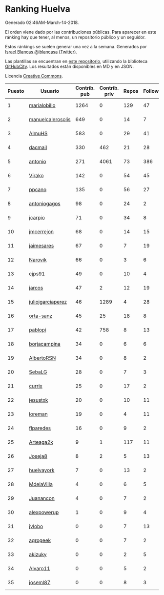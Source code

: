 # Ranking Huelva

Generado 02:46AM-March-14-2018.

El orden viene dado por las contribuciones públicas. Para aparecer en este ránking hay que tener, al menos, un repositorio público y un seguidor.

Estos ránkings se suelen generar una vez a la semana. Generados por [Israel Blancas @iblancasa](https://github.com/iblancasa/) [(Twitter)](https://twitter.com/iblancasa).

Las plantillas se encuentran en [este repositorio](https://github.com/iblancasa/GH-Spanish-Ranking), utilizando la biblioteca [GitHubCity](https://github.com/iblancasa/GitHubCity). Los resultados están disponibles en MD y en JSON.

Licencia [Creative Commons](https://creativecommons.org/licenses/by/4.0/).

| Puesto   |  Usuario  | Contrib. pub | Contrib. priv |Repos| Followers | Desde |  Avatar  |
|----------|-----------|--------------|---------------|-----|-----------|-------|----------|
|1|[marialobillo](https://github.com/marialobillo)|1264|0|129|47|2011-10-22|![marialobillo](https://avatars3.githubusercontent.com/u/1144759)|
|2|[manuelcalerosolis](https://github.com/manuelcalerosolis)|649|0|14|7|2012-12-20|![manuelcalerosolis](https://avatars2.githubusercontent.com/u/3088246)|
|3|[AlmuHS](https://github.com/AlmuHS)|583|0|29|41|2015-10-11|![AlmuHS](https://avatars1.githubusercontent.com/u/15078104)|
|4|[dacmail](https://github.com/dacmail)|330|462|21|28|2008-05-28|![dacmail](https://avatars2.githubusercontent.com/u/11754)|
|5|[antonio](https://github.com/antonio)|271|4061|73|386|2008-07-19|![antonio](https://avatars1.githubusercontent.com/u/17516)|
|6|[Virako](https://github.com/Virako)|142|0|54|45|2011-05-28|![Virako](https://avatars3.githubusercontent.com/u/815686)|
|7|[ppcano](https://github.com/ppcano)|135|0|56|27|2011-06-02|![ppcano](https://avatars0.githubusercontent.com/u/825430)|
|8|[antoniogagos](https://github.com/antoniogagos)|98|0|24|2|2015-09-18|![antoniogagos](https://avatars1.githubusercontent.com/u/14351629)|
|9|[jcarpio](https://github.com/jcarpio)|71|0|34|8|2010-11-23|![jcarpio](https://avatars1.githubusercontent.com/u/493260)|
|10|[jmcerrejon](https://github.com/jmcerrejon)|68|0|14|15|2012-07-09|![jmcerrejon](https://avatars1.githubusercontent.com/u/1942431)|
|11|[jaimesares](https://github.com/jaimesares)|67|0|7|19|2012-09-28|![jaimesares](https://avatars1.githubusercontent.com/u/2446051)|
|12|[Narovik](https://github.com/Narovik)|66|0|3|6|2016-06-12|![Narovik](https://avatars1.githubusercontent.com/u/19890871)|
|13|[cjps91](https://github.com/cjps91)|49|0|10|4|2017-11-08|![cjps91](https://avatars0.githubusercontent.com/u/33495645)|
|14|[jarcos](https://github.com/jarcos)|47|2|12|19|2011-07-23|![jarcos](https://avatars2.githubusercontent.com/u/933995)|
|15|[juliojgarciaperez](https://github.com/juliojgarciaperez)|46|1289|4|28|2015-08-26|![juliojgarciaperez](https://avatars2.githubusercontent.com/u/13980296)|
|16|[orta-sanz](https://github.com/orta-sanz)|45|25|18|8|2013-01-22|![orta-sanz](https://avatars2.githubusercontent.com/u/3337555)|
|17|[pablopi](https://github.com/pablopi)|42|758|8|13|2014-02-19|![pablopi](https://avatars0.githubusercontent.com/u/6725714)|
|18|[borjacampina](https://github.com/borjacampina)|34|0|6|6|2010-12-08|![borjacampina](https://avatars1.githubusercontent.com/u/514025)|
|19|[AlbertoRSN](https://github.com/AlbertoRSN)|34|0|8|2|2015-09-30|![AlbertoRSN](https://avatars0.githubusercontent.com/u/14915460)|
|20|[SebaLG](https://github.com/SebaLG)|28|0|7|3|2015-11-17|![SebaLG](https://avatars1.githubusercontent.com/u/15893746)|
|21|[currix](https://github.com/currix)|25|0|17|2|2013-12-21|![currix](https://avatars3.githubusercontent.com/u/6237933)|
|22|[jesustxk](https://github.com/jesustxk)|20|0|10|11|2014-07-01|![jesustxk](https://avatars2.githubusercontent.com/u/8038664)|
|23|[loreman](https://github.com/loreman)|19|0|4|11|2010-11-19|![loreman](https://avatars2.githubusercontent.com/u/488198)|
|24|[flparedes](https://github.com/flparedes)|16|0|9|2|2015-06-28|![flparedes](https://avatars2.githubusercontent.com/u/13085943)|
|25|[Arteaga2k](https://github.com/Arteaga2k)|9|1|117|11|2012-05-11|![Arteaga2k](https://avatars2.githubusercontent.com/u/1731164)|
|26|[Joseja8](https://github.com/Joseja8)|8|2|5|13|2014-07-12|![Joseja8](https://avatars0.githubusercontent.com/u/8145991)|
|27|[huelvayork](https://github.com/huelvayork)|7|0|13|2|2011-03-29|![huelvayork](https://avatars3.githubusercontent.com/u/697151)|
|28|[MdelaVilla](https://github.com/MdelaVilla)|4|0|6|5|2012-07-18|![MdelaVilla](https://avatars0.githubusercontent.com/u/2000720)|
|29|[Juanancon](https://github.com/Juanancon)|4|0|7|2|2016-04-29|![Juanancon](https://avatars1.githubusercontent.com/u/18741909)|
|30|[alexpowerup](https://github.com/alexpowerup)|1|0|9|4|2015-04-20|![alexpowerup](https://avatars0.githubusercontent.com/u/12040064)|
|31|[jvlobo](https://github.com/jvlobo)|0|0|7|13|2013-10-12|![jvlobo](https://avatars1.githubusercontent.com/u/5671420)|
|32|[agrogeek](https://github.com/agrogeek)|0|0|7|2|2009-04-01|![agrogeek](https://avatars0.githubusercontent.com/u/69480)|
|33|[akizuky](https://github.com/akizuky)|0|0|2|5|2011-09-08|![akizuky](https://avatars2.githubusercontent.com/u/1035039)|
|34|[Alvaro11](https://github.com/Alvaro11)|0|0|5|2|2014-09-26|![Alvaro11](https://avatars3.githubusercontent.com/u/8927377)|
|35|[joseml87](https://github.com/joseml87)|0|0|8|3|2016-01-13|![joseml87](https://avatars3.githubusercontent.com/u/16690607)|
